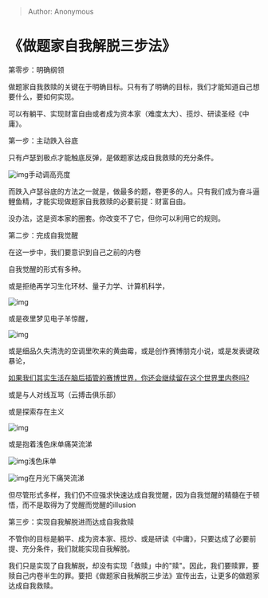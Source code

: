 > Author: Anonymous



# 《做题家自我解脱三步法》

第零步：明确纲领

做题家自我救赎的关键在于明确目标。只有有了明确的目标，我们才能知道自己想要什么，要如何实现。

可以有躺平、实现财富自由或者成为资本家（难度太大）、揽炒、研读圣经《中庸》。

第一步：主动跌入谷底

只有卢瑟到极点才能触底反弹，是做题家达成自我救赎的充分条件。

![img](../assets/v2-a6f0c1b51d75f4027688aa95911df35d_1440w.jpg)手动调高亮度

而跌入卢瑟谷底的方法之一就是，做最多的题，卷更多的人。只有我们成为奋斗逼鲤鱼精，才能实现做题家自我救赎的必要前提：财富自由。

没办法，这是资本家的圈套。你改变不了它，但你可以利用它的规则。

第二步：完成自我觉醒

在这一步中，我们要意识到自己之前的内卷

自我觉醒的形式有多种。

或是拒绝再学习生化环材、量子力学、计算机科学，

![img](../assets/v2-6c1a3b2e0ffbca3f1dc29c496dde615d_1440w.jpg)

或是夜里梦见电子羊惊醒，

![img](../assets/v2-d17be44857e115aec16eabdd52c3f910_1440w.jpg)

或是细品久失清洗的空调里吹来的黄曲霉，或是创作赛博朋克小说，或是发表键政暴论，

[如果我们其实生活在脑后插管的赛博世界，你还会继续留在这个世界里内卷吗?](https://www.zhihu.com/question/400536167)

或是与人对线互骂（云搏击俱乐部）

或是探索存在主义

![img](../assets/v2-2d5cce26e6f22b71e3fada69ea4418f2_1440w.jpg)

或是抱着浅色床单痛哭流涕

![img](../assets/v2-7639ffb8f0a28c00f06b42de90d35536_1440w.jpg)浅色床单

![img](../assets/v2-2a533e11b187517add035b9298ea8b79_1440w.jpg)在月光下痛哭流涕

但尽管形式多样，我们仍不应强求快速达成自我觉醒，因为自我觉醒的精髓在于顿悟，而不是取得为了觉醒而觉醒的illusion

第三步：实现自我解脱进而达成自我救赎

不管你的目标是躺平、成为资本家、揽炒、或是研读《中庸》，只要达成了必要前提、充分条件，我们就能实现自我解脱。

我们只是实现了自我解脱，却没有实现「救赎」中的"赎"。因此，我们要赎罪，要赎自己内卷半生的罪。要把《做题家自我解脱三步法》宣传出去，让更多的做题家达成自我救赎。